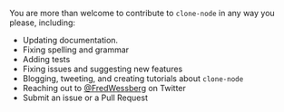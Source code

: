 You are more than welcome to contribute to `clone-node` in any way you please, including:

- Updating documentation.
- Fixing spelling and grammar
- Adding tests
- Fixing issues and suggesting new features
- Blogging, tweeting, and creating tutorials about `clone-node`
- Reaching out to [@FredWessberg](https://twitter.com/FredWessberg) on Twitter
- Submit an issue or a Pull Request
